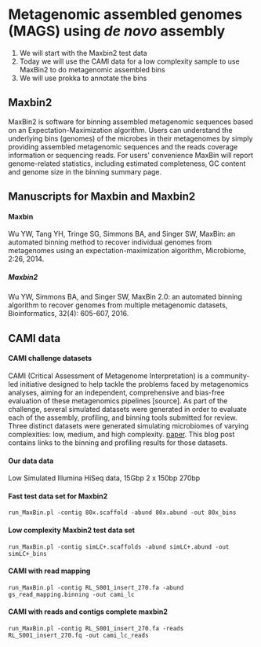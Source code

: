 # Metagenomic assembled genomes (MAGS) using *de novo* assembly

1. We will start with the Maxbin2 test data
2. Today we will use the CAMI data for a low complexity sample to use MaxBin2 to do metagenomic assembled bins
3. We will use prokka to annotate the bins

## Maxbin2
MaxBin2 is software for binning assembled metagenomic sequences based on an Expectation-Maximization algorithm. 
Users can understand the underlying bins (genomes) of the microbes in their metagenomes by simply providing assembled
metagenomic sequences and the reads coverage information or sequencing reads. For users' convenience MaxBin will report 
genome-related statistics, including estimated completeness, GC content and genome size in the binning summary page.

## Manuscripts for Maxbin and Maxbin2

#### Maxbin
Wu YW, Tang YH, Tringe SG, Simmons BA, and Singer SW, MaxBin: an automated binning method to recover individual 
genomes from metagenomes using an expectation-maximization algorithm, Microbiome, 2:26, 2014.

##### Maxbin2 
Wu YW, Simmons BA, and Singer SW, MaxBin 2.0: an automated binning algorithm to recover genomes 
from multiple metagenomic datasets, Bioinformatics, 32(4): 605-607, 2016.

## CAMI data

#### CAMI challenge datasets

CAMI (Critical Assessment of Metagenome Interpretation) is a community-led initiative designed to help tackle the 
problems faced by metagenomics analyses, aiming for an independent, comprehensive and bias-free evaluation of these 
metagenomics pipelines [source]. As part of the challenge, several simulated datasets were generated in order to evaluate 
each of the assembly, profiling, and binning tools submitted for review. 
Three distinct datasets were generated simulating microbiomes of varying complexities: low, medium, and high complexity.
[paper](http://biorxiv.org/content/early/2017/01/09/099127). 
This blog post contains links to the binning and profiling results for those datasets.

#### Our data data
Low	Simulated Illumina HiSeq data, 15Gbp	2 x 150bp	270bp

#### Fast test data set for Maxbin2
```run_MaxBin.pl -contig 80x.scaffold -abund 80x.abund -out 80x_bins```

#### Low complexity Maxbin2 test data set
```run_MaxBin.pl -contig simLC+.scaffolds -abund simLC+.abund -out simLC+_bins```

#### CAMI with read mapping 
```run_MaxBin.pl -contig RL_S001_insert_270.fa -abund gs_read_mapping.binning -out cami_lc```

#### CAMI with reads and contigs complete maxbin2
```run_MaxBin.pl -contig RL_S001_insert_270.fa -reads RL_S001_insert_270.fq -out cami_lc_reads```
